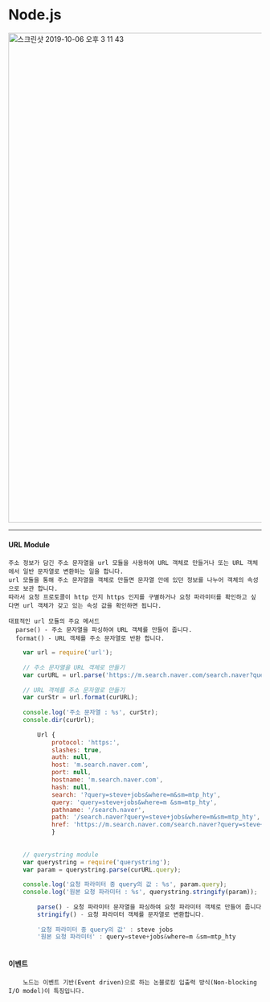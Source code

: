 # Node.js

<img width="974" alt="스크린샷 2019-10-06 오후 3 11 43" src="https://user-images.githubusercontent.com/48753593/66265110-ad591b00-e84b-11e9-9c56-463992e883be.png">


<hr />

#### URL Module
    주소 정보가 담긴 주소 문자열을 url 모듈을 사용하여 URL 객체로 만들거나 또는 URL 객체에서 일반 문자열로 변환하는 일을 합니다.
    url 모듈을 통해 주소 문자열을 객체로 만들면 문자열 안에 있던 정보를 나누어 객체의 속성으로 보관 합니다.
    따라서 요청 프로토콜이 http 인지 https 인지를 구별하거나 요청 파라미터를 확인하고 싶다면 url 객체가 갖고 있는 속성 값을 확인하면 됩니다.
    
    대표적인 url 모듈의 주요 메서드
      parse() - 주소 문자열을 파싱하여 URL 객체를 만들어 줍니다.
      format() - URL 객체를 주소 문자열로 반환 합니다.
      
      
```js
    var url = require('url');
    
    // 주소 문자열을 URL 객체로 만들기
    var curURL = url.parse('https://m.search.naver.com/search.naver?query=steve+jobs&where=m&sm-mtp_hty');
    
    // URL 객체를 주소 문자열로 만들기
    var curStr = url.format(curURL);
    
    console.log('주소 문자열 : %s', curStr);
    console.dir(curUrl);
    
        Url { 
            protocol: 'https:',
            slashes: true,
            auth: null,
            host: 'm.search.naver.com',
            port: null,
            hostname: 'm.search.naver.com',
            hash: null,
            search: '?query=steve+jobs&where=m&sm=mtp_hty',
            query: 'query=steve+jobs&where=m &sm=mtp_hty',
            pathname: '/search.naver',
            path: '/search.naver?query=steve+jobs&where=m&sm=mtp_hty',
            href: 'https://m.search.naver.com/search.naver?query=steve+jobs&where=m&sm-mtp_hty' 
            }
            
    
    // querystring module
    var querystring = require('querystring');
    var param = querystring.parse(curURL.query);
    
    console.log('요청 파라미터 중 query의 값 : %s', param.query);
    console.log('원본 요청 파라미터 : %s', querystring.stringify(param));
    
        parse() - 요청 파라미터 문자열을 파싱하여 요청 파라미터 객체로 만들어 줍니다.
        stringify() - 요청 파라미터 객체를 문자열로 변환합니다.
        
        '요청 파라미터 중 query의 값' : steve jobs
        '원본 요청 파라미터' : query=steve+jobs&where=m &sm=mtp_hty
        
```

#### 이벤트
```
    노드는 이벤트 기반(Event driven)으로 하는 논블로킹 입출력 방식(Non-blocking I/O model)이 특징입니다.
